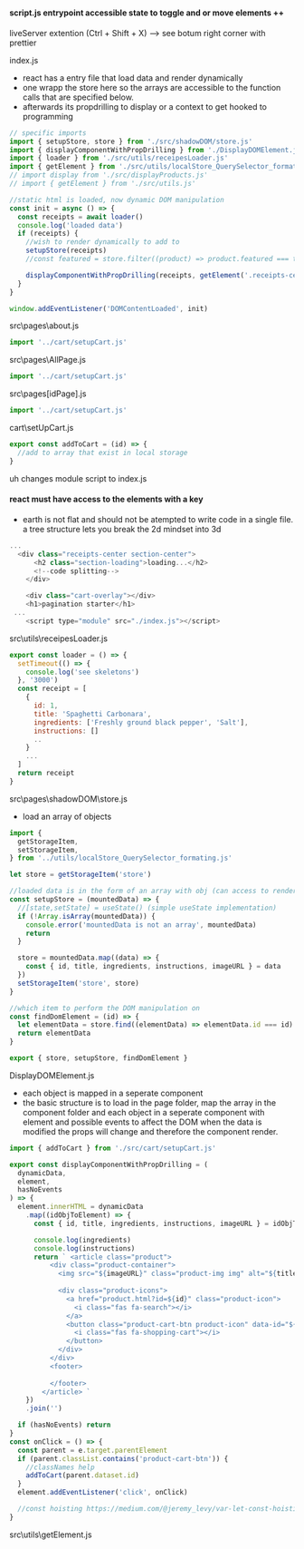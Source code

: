 #

##

###

#### script.js entrypoint accessible state to toggle and or move elements ++

liveServer extention (Ctrl + Shift + X) --> see botum right corner with prettier

index.js

- react has a entry file that load data and render dynamically
- one wrapp the store here so the arrays are accessible to the function calls that are specified below.
- afterwards its propdrilling to display or a context to get hooked to programming

```js
// specific imports
import { setupStore, store } from './src/shadowDOM/store.js'
import { displayComponentWithPropDrilling } from './DisplayDOMElement.js'
import { loader } from './src/utils/receipesLoader.js'
import { getElement } from './src/utils/localStore_QuerySelector_formating.js'
// import display from './src/displayProducts.js'
// import { getElement } from './src/utils.js'

//static html is loaded, now dynamic DOM manipulation
const init = async () => {
  const receipts = await loader()
  console.log('loaded data')
  if (receipts) {
    //wish to render dynamically to add to
    setupStore(receipts)
    //const featured = store.filter((product) => product.featured === true)

    displayComponentWithPropDrilling(receipts, getElement('.receipts-center'))
  }
}

window.addEventListener('DOMContentLoaded', init)
```

src\pages\about.js

```js
import '../cart/setupCart.js'
```

src\pages\AllPage.js

```js
import '../cart/setupCart.js'
```

src\pages\[idPage].js

```js
import '../cart/setupCart.js'
```

cart\setUpCart.js

```js
export const addToCart = (id) => {
  //add to array that exist in local storage
}
```

uh changes module script to index.js

#### react must have access to the elements with a key

- earth is not flat and should not be atempted to write code in a single file. a tree structure lets you break the 2d mindset into 3d

```js
...
  <div class="receipts-center section-center">
      <h2 class="section-loading">loading...</h2>
      <!--code splitting-->
    </div>

    <div class="cart-overlay"></div>
    <h1>pagination starter</h1>
 ...
    <script type="module" src="./index.js"></script>
```

src\utils\receipesLoader.js

```js
export const loader = () => {
  setTimeout(() => {
    console.log('see skeletons')
  }, '3000')
  const receipt = [
    {
      id: 1,
      title: 'Spaghetti Carbonara',
      ingredients: ['Freshly ground black pepper', 'Salt'],
      instructions: []
      ..
    }
    ...
  ]
  return receipt
}
```

src\pages\shadowDOM\store.js

- load an array of objects

```js
import {
  getStorageItem,
  setStorageItem,
} from '../utils/localStore_QuerySelector_formating.js'

let store = getStorageItem('store')

//loaded data is in the form of an array with obj (can access to render dynamicaly)
const setupStore = (mountedData) => {
  //[state,setState] = useState() (simple useState implementation)
  if (!Array.isArray(mountedData)) {
    console.error('mountedData is not an array', mountedData)
    return
  }

  store = mountedData.map((data) => {
    const { id, title, ingredients, instructions, imageURL } = data
  })
  setStorageItem('store', store)
}

//which item to perform the DOM manipulation on
const findDomElement = (id) => {
  let elementData = store.find((elementData) => elementData.id === id)
  return elementData
}

export { store, setupStore, findDomElement }
```

DisplayDOMElement.js

- each object is mapped in a seperate component
- the basic structure is to load in the page folder, map the array in the component folder and each object in a seperate component with element and possible events to affect the DOM when the data is modified the props will change and therefore the component render.

```js
import { addToCart } from './src/cart/setupCart.js'

export const displayComponentWithPropDrilling = (
  dynamicData,
  element,
  hasNoEvents
) => {
  element.innerHTML = dynamicData
    .map((idObjToElement) => {
      const { id, title, ingredients, instructions, imageURL } = idObjToElement

      console.log(ingredients)
      console.log(instructions)
      return ` <article class="product">
          <div class="product-container">
            <img src="${imageURL}" class="product-img img" alt="${title}" />
           
            <div class="product-icons">
              <a href="product.html?id=${id}" class="product-icon">
                <i class="fas fa-search"></i>
              </a>
              <button class="product-cart-btn product-icon" data-id="${id}">
                <i class="fas fa-shopping-cart"></i>
              </button>
            </div>
          </div>
          <footer>
           
          </footer>
        </article> `
    })
    .join('')

  if (hasNoEvents) return
}
const onClick = () => {
  const parent = e.target.parentElement
  if (parent.classList.contains('product-cart-btn')) {
    //classNames help
    addToCart(parent.dataset.id)
  }
  element.addEventListener('click', onClick)

  //const hoisting https://medium.com/@jeremy_levy/var-let-const-hoisting-and-temporal-dead-zone-in-javascript-d26e2207c823
}
```

src\utils\getElement.js

```js

```
